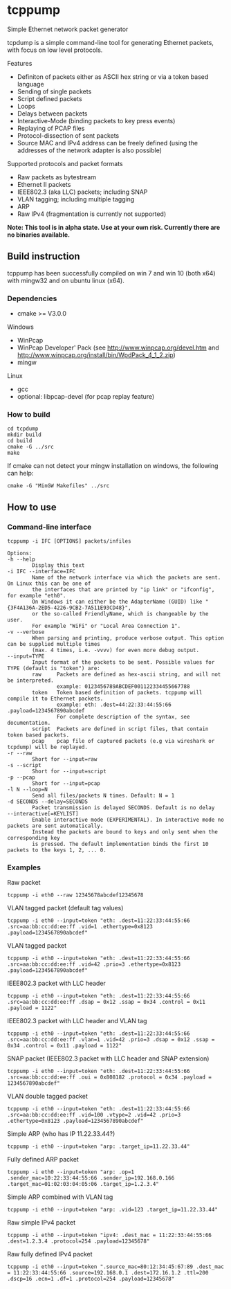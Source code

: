 # tcppump
Simple Ethernet network packet generator

tcpdump is a simple command-line tool for generating Ethernet packets, with focus on low level protocols.

Features
* Definiton of packets either as ASCII hex string or via a token based language
* Sending of single packets
* Script defined packets
* Loops
* Delays between packets
* Interactive-Mode (binding packets to key press events)
* Replaying of PCAP files
* Protocol-dissection of sent packets
* Source MAC and IPv4 address can be freely defined (using the addresses of the network adapter is also possible)

Supported protocols and packet formats
* Raw packets as bytestream
* Ethernet II packets
* IEEE802.3 (aka LLC) packets; including SNAP
* VLAN tagging; including multiple tagging
* ARP
* Raw IPv4 (fragmentation is currently not supported)

**Note: This tool is in alpha state. Use at your own risk. Currently there are no binaries available.**

## Build instruction
tcppump has been successfully compiled on win 7 and win 10 (both x64) with mingw32 and on ubuntu linux (x64).

### Dependencies
* cmake >= V3.0.0

Windows
* WinPcap
* WinPcap Developer' Pack (see http://www.winpcap.org/devel.htm and http://www.winpcap.org/install/bin/WpdPack_4_1_2.zip)
* mingw

Linux
* gcc
* optional: libpcap-devel (for pcap replay feature)

### How to build

	cd tcpdump
	mkdir build
	cd build
	cmake -G ../src
	make

If cmake can not detect your mingw installation on windows, the following can help:

	cmake -G "MinGW Makefiles" ../src

## How to use
### Command-line interface
	tcppump -i IFC [OPTIONS] packets/infiles

	Options:
	-h --help
	        Display this text
	-i IFC --interface=IFC
	        Name of the network interface via which the packets are sent. On Linux this can be one of
	        the interfaces that are printed by "ip link" or "ifconfig", for example "eth0".
	        On Windows it can either be the AdapterName (GUID) like "{3F4A136A-2ED5-4226-9CB2-7A511E93CD48}",
	        or the so-called FriendlyName, which is changeable by the user.
	        For example "WiFi" or "Local Area Connection 1".
	-v --verbose
	        When parsing and printing, produce verbose output. This option can be supplied multiple times
	        (max. 4 times, i.e. -vvvv) for even more debug output.
	--input=TYPE
	        Input format of the packets to be sent. Possible values for TYPE (default is "token") are:
	        raw     Packets are defined as hex-ascii string, and will not be interpreted.
	                example: 0123456789ABCDEF001122334455667788
	        token   Token based definition of packets. tcppump will compile it to Ethernet packets.
	                example: eth: .dest=44:22:33:44:55:66 .payload=1234567890abcdef
	                For complete description of the syntax, see documentation.
	        script  Packets are defined in script files, that contain token based packets.
	        pcap    pcap file of captured packets (e.g via wireshark or tcpdump) will be replayed.
	-r --raw
	        Short for --input=raw
	-s --script
	        Short for --input=script
	-p --pcap
	        Short for --input=pcap
	-l N --loop=N
	        Send all files/packets N times. Default: N = 1
	-d SECONDS --delay=SECONDS
	        Packet transmission is delayed SECONDS. Default is no delay
	--interactive[=KEYLIST]
	        Enable interactive mode (EXPERIMENTAL). In interactive mode no packets are sent automatically.
	        Instead the packets are bound to keys and only sent when the corresponding key
	        is pressed. The default implementation binds the first 10 packets to the keys 1, 2, ... 0.

### Examples

Raw packet

	tcppump -i eth0 --raw 12345678abcdef12345678

VLAN tagged packet (default tag values)

    tcppump -i eth0 --input=token "eth: .dest=11:22:33:44:55:66 .src=aa:bb:cc:dd:ee:ff .vid=1 .ethertype=0x8123 .payload=1234567890abcdef"

VLAN tagged packet

    tcppump -i eth0 --input=token "eth: .dest=11:22:33:44:55:66 .src=aa:bb:cc:dd:ee:ff .vid=42 .prio=3 .ethertype=0x8123 .payload=1234567890abcdef"

IEEE802.3 packet with LLC header

    tcppump -i eth0 --input=token "eth: .dest=11:22:33:44:55:66 .src=aa:bb:cc:dd:ee:ff .dsap = 0x12 .ssap = 0x34 .control = 0x11 .payload = 1122"

IEEE802.3 packet with LLC header and VLAN tag

    tcppump -i eth0 --input=token "eth: .dest=11:22:33:44:55:66 .src=aa:bb:cc:dd:ee:ff .vlan=1 .vid=42 .prio=3 .dsap = 0x12 .ssap = 0x34 .control = 0x11 .payload = 1122"

SNAP packet (IEEE802.3 packet with LLC header and SNAP extension)

    tcppump -i eth0 --input=token "eth: .dest=11:22:33:44:55:66 .src=aa:bb:cc:dd:ee:ff .oui = 0x808182 .protocol = 0x34 .payload = 1234567890abcdef"

VLAN double tagged packet

    tcppump -i eth0 --input=token "eth: .dest=11:22:33:44:55:66 .src=aa:bb:cc:dd:ee:ff .vid=100 .vtype=2 .vid=42 .prio=3 .ethertype=0x8123 .payload=1234567890abcdef"

Simple ARP (who has IP 11.22.33.44?)

	tcppump -i eth0 --input=token "arp: .target_ip=11.22.33.44"

Fully defined ARP packet

	tcppump -i eth0 --input=token "arp: .op=1 .sender_mac=10:22:33:44:55:66 .sender_ip=192.168.0.166 .target_mac=01:02:03:04:05:06 .target_ip=1.2.3.4"

Simple ARP combined with VLAN tag

	tcppump -i eth0 --input=token "arp: .vid=123 .target_ip=11.22.33.44"

Raw simple IPv4 packet

	tcppump -i eth0 --input=token "ipv4: .dest_mac = 11:22:33:44:55:66 .dest=1.2.3.4 .protocol=254 .payload=12345678"

Raw fully defined IPv4 packet

	tcppump -i eth0 --input=token ".source_mac=80:12:34:45:67:89 .dest_mac = 11:22:33:44:55:66 .source=192.168.0.1 .dest=172.16.1.2 .ttl=200 .dscp=16 .ecn=1 .df=1 .protocol=254 .payload=12345678"
